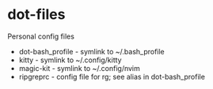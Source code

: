 # dot-files
Personal config files

- dot-bash_profile - symlink to ~/.bash_profile
- kitty - symlink to ~/.config/kitty
- magic-kit - symlink to ~/.config/nvim
- ripgreprc - config file for rg; see alias in dot-bash_profile
